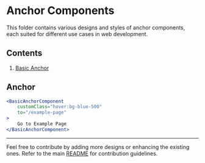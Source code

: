 # Anchor Components

This folder contains various designs and styles of anchor components, each suited for different use cases in web development.


## Contents

1. [Basic Anchor](./BasicAnchorComponent.jsx)


## Anchor

```jsx
<BasicAnchorComponent
    customClass="hover:bg-blue-500"
    to="/example-page"
>
    Go to Example Page
</BasicAnchorComponent>
```

---

Feel free to contribute by adding more designs or enhancing the existing ones. Refer to the main [README](../README.md) for contribution guidelines.
